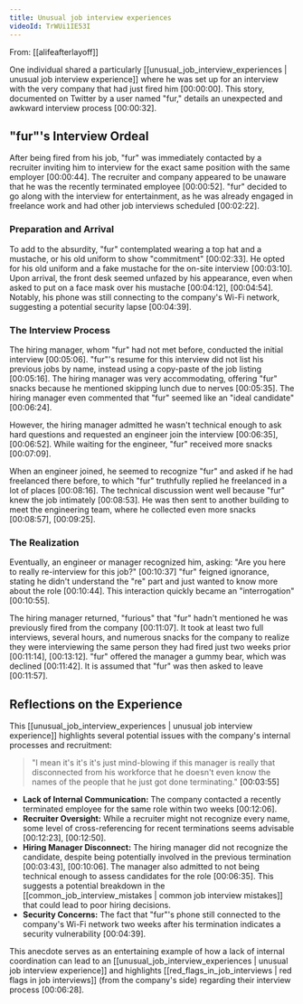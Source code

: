 ```yaml
---
title: Unusual job interview experiences
videoId: TrWUi1IE53I
---
```


From: [[alifeafterlayoff]] <br/> 

One individual shared a particularly [[unusual_job_interview_experiences | unusual job interview experience]] where he was set up for an interview with the very company that had just fired him <a class="yt-timestamp" data-t="00:00:00">[00:00:00]</a>. This story, documented on Twitter by a user named "fur," details an unexpected and awkward interview process <a class="yt-timestamp" data-t="00:00:32">[00:00:32]</a>.

## "fur"'s Interview Ordeal

After being fired from his job, "fur" was immediately contacted by a recruiter inviting him to interview for the exact same position with the same employer <a class="yt-timestamp" data-t="00:00:44">[00:00:44]</a>. The recruiter and company appeared to be unaware that he was the recently terminated employee <a class="yt-timestamp" data-t="00:00:52">[00:00:52]</a>. "fur" decided to go along with the interview for entertainment, as he was already engaged in freelance work and had other job interviews scheduled <a class="yt-timestamp" data-t="00:02:22">[00:02:22]</a>.

### Preparation and Arrival

To add to the absurdity, "fur" contemplated wearing a top hat and a mustache, or his old uniform to show "commitment" <a class="yt-timestamp" data-t="00:02:33">[00:02:33]</a>. He opted for his old uniform and a fake mustache for the on-site interview <a class="yt-timestamp" data-t="00:03:10">[00:03:10]</a>. Upon arrival, the front desk seemed unfazed by his appearance, even when asked to put on a face mask over his mustache <a class="yt-timestamp" data-t="00:04:12">[00:04:12]</a>, <a class="yt-timestamp" data-t="00:04:54">[00:04:54]</a>. Notably, his phone was still connecting to the company's Wi-Fi network, suggesting a potential security lapse <a class="yt-timestamp" data-t="00:04:39">[00:04:39]</a>.

### The Interview Process

The hiring manager, whom "fur" had not met before, conducted the initial interview <a class="yt-timestamp" data-t="00:05:06">[00:05:06]</a>. "fur"'s resume for this interview did not list his previous jobs by name, instead using a copy-paste of the job listing <a class="yt-timestamp" data-t="00:05:16">[00:05:16]</a>. The hiring manager was very accommodating, offering "fur" snacks because he mentioned skipping lunch due to nerves <a class="yt-timestamp" data-t="00:05:35">[00:05:35]</a>. The hiring manager even commented that "fur" seemed like an "ideal candidate" <a class="yt-timestamp" data-t="00:06:24">[00:06:24]</a>.

However, the hiring manager admitted he wasn't technical enough to ask hard questions and requested an engineer join the interview <a class="yt-timestamp" data-t="00:06:35">[00:06:35]</a>, <a class="yt-timestamp" data-t="00:06:52">[00:06:52]</a>. While waiting for the engineer, "fur" received more snacks <a class="yt-timestamp" data-t="00:07:09">[00:07:09]</a>.

When an engineer joined, he seemed to recognize "fur" and asked if he had freelanced there before, to which "fur" truthfully replied he freelanced in a lot of places <a class="yt-timestamp" data-t="00:08:16">[00:08:16]</a>. The technical discussion went well because "fur" knew the job intimately <a class="yt-timestamp" data-t="00:08:53">[00:08:53]</a>. He was then sent to another building to meet the engineering team, where he collected even more snacks <a class="yt-timestamp" data-t="00:08:57">[00:08:57]</a>, <a class="yt-timestamp" data-t="00:09:25">[00:09:25]</a>.

### The Realization

Eventually, an engineer or manager recognized him, asking: "Are you here to really re-interview for this job?" <a class="yt-timestamp" data-t="00:10:37">[00:10:37]</a> "fur" feigned ignorance, stating he didn't understand the "re" part and just wanted to know more about the role <a class="yt-timestamp" data-t="00:10:44">[00:10:44]</a>. This interaction quickly became an "interrogation" <a class="yt-timestamp" data-t="00:10:55">[00:10:55]</a>.

The hiring manager returned, "furious" that "fur" hadn't mentioned he was previously fired from the company <a class="yt-timestamp" data-t="00:11:07">[00:11:07]</a>. It took at least two full interviews, several hours, and numerous snacks for the company to realize they were interviewing the same person they had fired just two weeks prior <a class="yt-timestamp" data-t="00:11:14">[00:11:14]</a>, <a class="yt-timestamp" data-t="00:13:12">[00:13:12]</a>. "fur" offered the manager a gummy bear, which was declined <a class="yt-timestamp" data-t="00:11:42">[00:11:42]</a>. It is assumed that "fur" was then asked to leave <a class="yt-timestamp" data-t="00:11:57">[00:11:57]</a>.

## Reflections on the Experience

This [[unusual_job_interview_experiences | unusual job interview experience]] highlights several potential issues with the company's internal processes and recruitment:

> "I mean it's it's it's just mind-blowing if this manager is really that disconnected from his workforce that he doesn't even know the names of the people that he just got done terminating." <a class="yt-timestamp" data-t="00:03:55">[00:03:55]</a>

*   **Lack of Internal Communication:** The company contacted a recently terminated employee for the same role within two weeks <a class="yt-timestamp" data-t="00:12:06">[00:12:06]</a>.
*   **Recruiter Oversight:** While a recruiter might not recognize every name, some level of cross-referencing for recent terminations seems advisable <a class="yt-timestamp" data-t="00:12:23">[00:12:23]</a>, <a class="yt-timestamp" data-t="00:12:50">[00:12:50]</a>.
*   **Hiring Manager Disconnect:** The hiring manager did not recognize the candidate, despite being potentially involved in the previous termination <a class="yt-timestamp" data-t="00:03:43">[00:03:43]</a>, <a class="yt-timestamp" data-t="00:10:06">[00:10:06]</a>. The manager also admitted to not being technical enough to assess candidates for the role <a class="yt-timestamp" data-t="00:06:35">[00:06:35]</a>. This suggests a potential breakdown in the [[common_job_interview_mistakes | common job interview mistakes]] that could lead to poor hiring decisions.
*   **Security Concerns:** The fact that "fur"'s phone still connected to the company's Wi-Fi network two weeks after his termination indicates a security vulnerability <a class="yt-timestamp" data-t="00:04:39">[00:04:39]</a>.

This anecdote serves as an entertaining example of how a lack of internal coordination can lead to an [[unusual_job_interview_experiences | unusual job interview experience]] and highlights [[red_flags_in_job_interviews | red flags in job interviews]] (from the company's side) regarding their interview process <a class="yt-timestamp" data-t="00:06:28">[00:06:28]</a>.